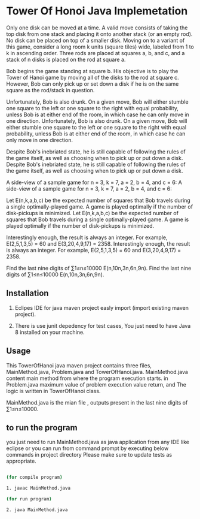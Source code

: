 # Tower Of Honoi Java Implemetation

Only one disk can be moved at a time. A valid move consists of taking the top disk from one stack and placing it onto another stack (or an empty rod). No disk can be placed on top of a smaller disk. Moving on to a variant of this game, consider a long room k units (square tiles) wide, labeled from 1 to k in ascending order. Three rods are placed at squares a, b, and c, and a stack of n disks is placed on the rod at square a.

Bob begins the game standing at square b. His objective is to play the Tower of Hanoi game by moving all of the disks to the rod at square c. However, Bob can only pick up or set down a disk if he is on the same square as the rod/stack in question.

Unfortunately, Bob is also drunk. On a given move, Bob will either stumble one square to the left or one square to the right with equal probability, unless Bob is at either end of the room, in which case he can only move in one direction. 
Unfortunately, Bob is also drunk. On a given move, Bob will either stumble one square to the left or one square to the right with equal probability, unless Bob is at either end of the room, in which case he can only move in one direction.

Despite Bob's inebriated state, he is still capable of following the rules of the game itself, as well as choosing when to pick up or put down a disk.
Despite Bob's inebriated state, he is still capable of following the rules of the game itself, as well as choosing when to pick up or put down a disk.

A side-view of a sample game for n = 3, k = 7, a = 2, b = 4, and c = 6:
A side-view of a sample game for n = 3, k = 7, a = 2, b = 4, and c = 6:

Let E(n,k,a,b,c) be the expected number of squares that Bob travels during a single optimally-played game. A game is played optimally if the number of disk-pickups is minimized.
Let E(n,k,a,b,c) be the expected number of squares that Bob travels during a single optimally-played game. A game is played optimally if the number of disk-pickups is minimized.

Interestingly enough, the result is always an integer. For example, E(2,5,1,3,5) = 60 and E(3,20,4,9,17) = 2358.
Interestingly enough, the result is always an integer. For example, E(2,5,1,3,5) = 60 and E(3,20,4,9,17) = 2358.

Find the last nine digits of ∑1≤n≤10000 E(n,10n,3n,6n,9n).
Find the last nine digits of ∑1≤n≤10000 E(n,10n,3n,6n,9n).

## Installation

1. Eclipes IDE for java maven project easly import (import existing maven project).

2. There is use junit depedency for test cases, You just need to have Java 8 installed on your machine.

## Usage

This TowerOfHanoi java maven project contains three files, MainMethod.java, Problem.java and TowerOfHanoi.java. MainMethod.java content main method from where the program execution starts. in Problem.java maximum value of problem execution value return, and The logic is written in TowerOfHanoi class.

MainMethod.java is the mian file , outputs present in the last nine digits of ∑1≤n≤10000.

## to run the program

you just need to run MainMethod.java as java application from any IDE like eclipse or you can run from command prompt by executing below commands in project directory
Please make sure to update tests as appropriate.

```bash

(for compile program)

1. javac MainMethod.java 

(for run program)

2. java MainMethod.java 

```
